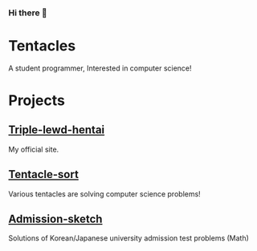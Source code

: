 ### Hi there 👋

<!--
**Triple-lewd-Hentai/Triple-lewd-Hentai** is a ✨ _special_ ✨ repository because its `README.md` (this file) appears on your GitHub profile.

Here are some ideas to get you started:

- 🔭 I’m currently working on ...
- 🌱 I’m currently learning ...
- 👯 I’m looking to collaborate on ...
- 🤔 I’m looking for help with ...
- 💬 Ask me about ...
- 📫 How to reach me: ...
- 😄 Pronouns: ...
- ⚡ Fun fact: ...
-->

# Tentacles

A student programmer, Interested in computer science!


# Projects

## [Triple-lewd-hentai](https://triple-lewd-hentai.github.io)

My official site.

## [Tentacle-sort](https://github.com/Triple-lewd-Hentai/Tentacle-sort)

Various tentacles are solving computer science problems!

## [Admission-sketch](https://github.com/Triple-lewd-Hentai/admission_sketch)

Solutions of Korean/Japanese university admission test problems (Math)
